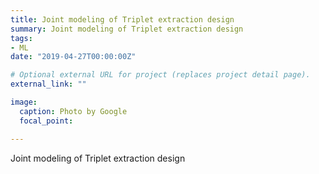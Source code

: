 ```yaml
---
title: Joint modeling of Triplet extraction design
summary: Joint modeling of Triplet extraction design
tags:
- ML
date: "2019-04-27T00:00:00Z"

# Optional external URL for project (replaces project detail page).
external_link: ""

image:
  caption: Photo by Google 
  focal_point: 

---
```


Joint modeling of Triplet extraction design
